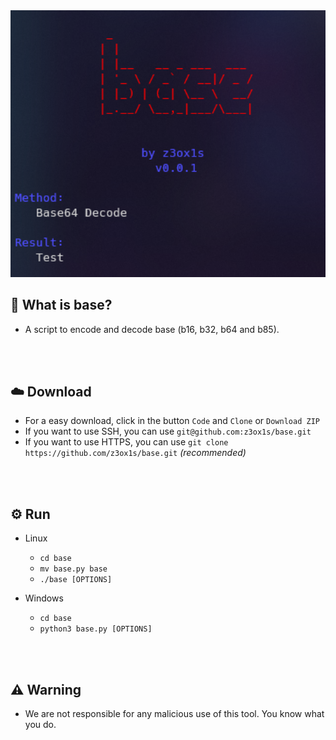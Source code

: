<img src = "./screenshot.png" width = 600>

## 🤔 What is base?
- A script to encode and decode base (b16, b32, b64 and b85).

<br><br>

## ☁️ Download
   - For a easy download, click in the button `Code` and `Clone` or `Download ZIP`
   - If you want to use SSH, you can use `git@github.com:z3ox1s/base.git`
   - If you want to use HTTPS, you can use `git clone https://github.com/z3ox1s/base.git` *(recommended)*

<br><br>

## ⚙️ Run
   - Linux
      - `cd base`
      - `mv base.py base`
      - `./base [OPTIONS]`
   
   - Windows
      - `cd base`
      - `python3 base.py [OPTIONS]`

<br><br>

## ⚠️ Warning
- We are not responsible for any malicious use of this tool. You know what you do.
